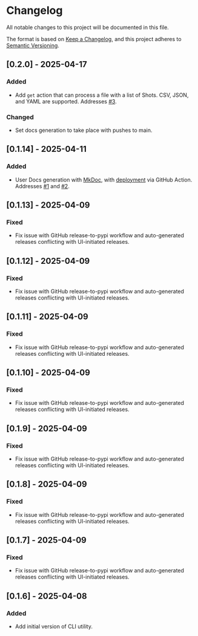 # Changelog

All notable changes to this project will be documented in this file.

The format is based on [Keep a Changelog](https://keepachangelog.com/en/1.1.0/),
and this project adheres to [Semantic Versioning](https://semver.org/spec/v2.0.0.html).

## [0.2.0] - 2025-04-17

### Added

- Add `get` action that can process a file with a list of Shots. CSV, JSON, and YAML are supported. Addresses [#3](https://github.com/jdmacleod/netflix-open-content-helper/issues/3).

### Changed

- Set docs generation to take place with pushes to main.

## [0.1.14] - 2025-04-11

### Added

- User Docs generation with [MkDoc](https://www.mkdocs.org/), with [deployment](https://www.mkdocs.org/user-guide/deploying-your-docs/) via GitHub Action. Addresses [#1](https://github.com/jdmacleod/netflix-open-content-helper/issues/1) and [#2](https://github.com/jdmacleod/netflix-open-content-helper/issues/2).

## [0.1.13] - 2025-04-09

### Fixed

- Fix issue with GitHub release-to-pypi workflow and auto-generated releases conflicting with UI-initiated releases.

## [0.1.12] - 2025-04-09

### Fixed

- Fix issue with GitHub release-to-pypi workflow and auto-generated releases conflicting with UI-initiated releases.

## [0.1.11] - 2025-04-09

### Fixed

- Fix issue with GitHub release-to-pypi workflow and auto-generated releases conflicting with UI-initiated releases.

## [0.1.10] - 2025-04-09

### Fixed

- Fix issue with GitHub release-to-pypi workflow and auto-generated releases conflicting with UI-initiated releases.

## [0.1.9] - 2025-04-09

### Fixed

- Fix issue with GitHub release-to-pypi workflow and auto-generated releases conflicting with UI-initiated releases.

## [0.1.8] - 2025-04-09

### Fixed

- Fix issue with GitHub release-to-pypi workflow and auto-generated releases conflicting with UI-initiated releases.

## [0.1.7] - 2025-04-09

### Fixed

- Fix issue with GitHub release-to-pypi workflow and auto-generated releases conflicting with UI-initiated releases.

###

## [0.1.6] - 2025-04-08

### Added

- Add initial version of CLI utility.
